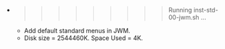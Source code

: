 * >>>>>>>>> Running inst-std-00-jwm.sh ...
  * Add default standard menus in JWM.
  * Disk size = 2544460K. Space Used = 4K.
